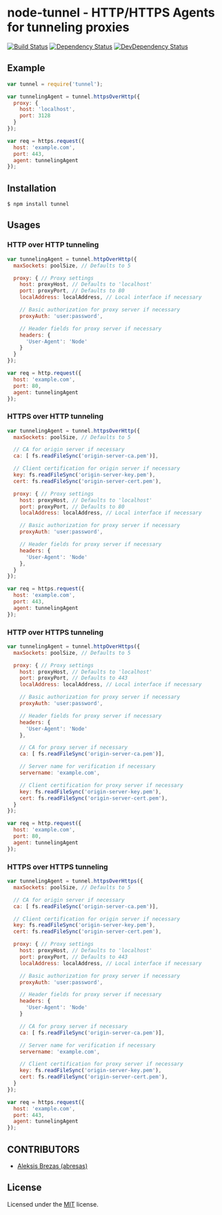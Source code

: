 # node-tunnel - HTTP/HTTPS Agents for tunneling proxies

[![Build Status](https://img.shields.io/travis/koichik/node-tunnel.svg?style=flat)](https://travis-ci.org/koichik/node-tunnel)
[![Dependency Status](http://img.shields.io/david/koichik/node-tunnel.svg?style=flat)](https://david-dm.org/koichik/node-tunnel#info=dependencies)
[![DevDependency Status](http://img.shields.io/david/dev/koichik/node-tunnel.svg?style=flat)](https://david-dm.org/koichik/node-tunnel#info=devDependencies)

## Example

```javascript
var tunnel = require('tunnel');

var tunnelingAgent = tunnel.httpsOverHttp({
  proxy: {
    host: 'localhost',
    port: 3128
  }
});

var req = https.request({
  host: 'example.com',
  port: 443,
  agent: tunnelingAgent
});
```

## Installation

    $ npm install tunnel

## Usages

### HTTP over HTTP tunneling

```javascript
var tunnelingAgent = tunnel.httpOverHttp({
  maxSockets: poolSize, // Defaults to 5

  proxy: { // Proxy settings
    host: proxyHost, // Defaults to 'localhost'
    port: proxyPort, // Defaults to 80
    localAddress: localAddress, // Local interface if necessary

    // Basic authorization for proxy server if necessary
    proxyAuth: 'user:password',

    // Header fields for proxy server if necessary
    headers: {
      'User-Agent': 'Node'
    }
  }
});

var req = http.request({
  host: 'example.com',
  port: 80,
  agent: tunnelingAgent
});
```

### HTTPS over HTTP tunneling

```javascript
var tunnelingAgent = tunnel.httpsOverHttp({
  maxSockets: poolSize, // Defaults to 5

  // CA for origin server if necessary
  ca: [ fs.readFileSync('origin-server-ca.pem')],

  // Client certification for origin server if necessary
  key: fs.readFileSync('origin-server-key.pem'),
  cert: fs.readFileSync('origin-server-cert.pem'),

  proxy: { // Proxy settings
    host: proxyHost, // Defaults to 'localhost'
    port: proxyPort, // Defaults to 80
    localAddress: localAddress, // Local interface if necessary

    // Basic authorization for proxy server if necessary
    proxyAuth: 'user:password',

    // Header fields for proxy server if necessary
    headers: {
      'User-Agent': 'Node'
    },
  }
});

var req = https.request({
  host: 'example.com',
  port: 443,
  agent: tunnelingAgent
});
```

### HTTP over HTTPS tunneling

```javascript
var tunnelingAgent = tunnel.httpOverHttps({
  maxSockets: poolSize, // Defaults to 5

  proxy: { // Proxy settings
    host: proxyHost, // Defaults to 'localhost'
    port: proxyPort, // Defaults to 443
    localAddress: localAddress, // Local interface if necessary

    // Basic authorization for proxy server if necessary
    proxyAuth: 'user:password',

    // Header fields for proxy server if necessary
    headers: {
      'User-Agent': 'Node'
    },

    // CA for proxy server if necessary
    ca: [ fs.readFileSync('origin-server-ca.pem')],

    // Server name for verification if necessary
    servername: 'example.com',

    // Client certification for proxy server if necessary
    key: fs.readFileSync('origin-server-key.pem'),
    cert: fs.readFileSync('origin-server-cert.pem'),
  }
});

var req = http.request({
  host: 'example.com',
  port: 80,
  agent: tunnelingAgent
});
```

### HTTPS over HTTPS tunneling

```javascript
var tunnelingAgent = tunnel.httpsOverHttps({
  maxSockets: poolSize, // Defaults to 5

  // CA for origin server if necessary
  ca: [ fs.readFileSync('origin-server-ca.pem')],

  // Client certification for origin server if necessary
  key: fs.readFileSync('origin-server-key.pem'),
  cert: fs.readFileSync('origin-server-cert.pem'),

  proxy: { // Proxy settings
    host: proxyHost, // Defaults to 'localhost'
    port: proxyPort, // Defaults to 443
    localAddress: localAddress, // Local interface if necessary

    // Basic authorization for proxy server if necessary
    proxyAuth: 'user:password',

    // Header fields for proxy server if necessary
    headers: {
      'User-Agent': 'Node'
    }

    // CA for proxy server if necessary
    ca: [ fs.readFileSync('origin-server-ca.pem')],

    // Server name for verification if necessary
    servername: 'example.com',

    // Client certification for proxy server if necessary
    key: fs.readFileSync('origin-server-key.pem'),
    cert: fs.readFileSync('origin-server-cert.pem'),
  }
});

var req = https.request({
  host: 'example.com',
  port: 443,
  agent: tunnelingAgent
});
```

## CONTRIBUTORS
* [Aleksis Brezas (abresas)](https://github.com/abresas)

## License

Licensed under the [MIT](https://github.com/koichik/node-tunnel/blob/master/LICENSE) license.
